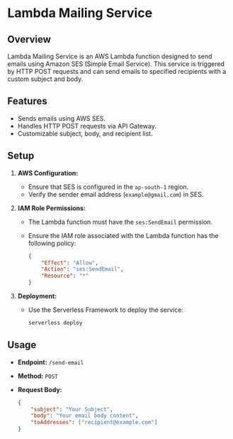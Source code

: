 # Lambda Mailing Service

## Overview
Lambda Mailing Service is an AWS Lambda function designed to send emails using Amazon SES (Simple Email Service). This service is triggered by HTTP POST requests and can send emails to specified recipients with a custom subject and body.

## Features
- Sends emails using AWS SES.
- Handles HTTP POST requests via API Gateway.
- Customizable subject, body, and recipient list.

## Setup

1. **AWS Configuration:**
   - Ensure that SES is configured in the `ap-south-1` region.
   - Verify the sender email address (`example@gmail.com`) in SES.

2. **IAM Role Permissions:**
   - The Lambda function must have the `ses:SendEmail` permission.
   - Ensure the IAM role associated with the Lambda function has the following policy:

     ```json
     {
         "Effect": "Allow",
         "Action": "ses:SendEmail",
         "Resource": "*"
     }
     ```

3. **Deployment:**
   - Use the Serverless Framework to deploy the service:
     ```bash
     serverless deploy
     ```

## Usage

- **Endpoint:** `/send-email`
- **Method:** `POST`
- **Request Body:**

  ```json
  {
      "subject": "Your Subject",
      "body": "Your email body content",
      "toAddresses": ["recipient@example.com"]
  }
